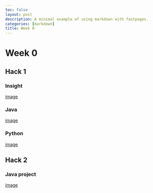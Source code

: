 ```yaml
---
toc: false
layout: post
description: A minimal example of using markdown with fastpages.
categories: [markdown]
title: Week 0
---
```

# Week 0

## Hack 1
### Insight
[image](https://github.com/Reem57/blog_new/pulse)
### Java
[image](https://user-images.githubusercontent.com/89223508/185981250-4263c8db-ae2f-4cff-b4e3-5103907cc932.png)
### Python
[image](https://user-images.githubusercontent.com/89223508/185979621-a8d0ccc9-08f5-468a-8cde-b8d876f281fe.png)

## Hack 2
### Java project
[image](https://user-images.githubusercontent.com/89223508/185984191-4b8316bf-b967-479c-a301-2fc3d92a882c.png)
